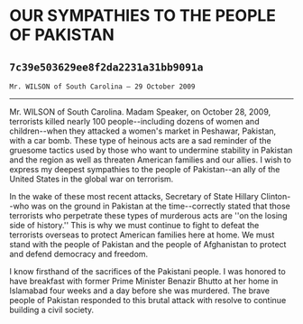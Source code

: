# OUR SYMPATHIES TO THE PEOPLE OF PAKISTAN
## `7c39e503629ee8f2da2231a31bb9091a`
`Mr. WILSON of South Carolina — 29 October 2009`

---


Mr. WILSON of South Carolina. Madam Speaker, on October 28, 2009, 
terrorists killed nearly 100 people--including dozens of women and 
children--when they attacked a women's market in Peshawar, Pakistan, 
with a car bomb. These type of heinous acts are a sad reminder of the 
gruesome tactics used by those who want to undermine stability in 
Pakistan and the region as well as threaten American families and our 
allies. I wish to express my deepest sympathies to the people of 
Pakistan--an ally of the United States in the global war on terrorism.

In the wake of these most recent attacks, Secretary of State Hillary 
Clinton--who was on the ground in Pakistan at the time--correctly 
stated that those terrorists who perpetrate these types of murderous 
acts are ''on the losing side of history.'' This is why we must 
continue to fight to defeat the terrorists overseas to protect American 
families here at home. We must stand with the people of Pakistan and 
the people of Afghanistan to protect and defend democracy and freedom.

I know firsthand of the sacrifices of the Pakistani people. I was 
honored to have breakfast with former Prime Minister Benazir Bhutto at 
her home in Islamabad four weeks and a day before she was murdered. The 
brave people of Pakistan responded to this brutal attack with resolve 
to continue building a civil society.
